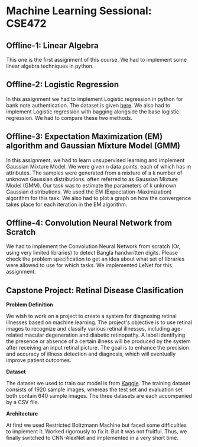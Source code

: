 # Machine Learning Sessional: CSE472

## Offline-1: Linear Algebra
This one is the first assignment of this course. We had to implement some linear algebra techniques in python.

## Offline-2: Logistic Regression
In this assignment we had to implement Logistic regression in python for bank note authentication.
The dataset is given <a href="https://archive.ics.uci.edu/dataset/267/banknote+authentication">here</a>.
We also had to implement Logistic regression with bagging alongside the base logistic regression. We had to compare
these two methods.

## Offline-3: Expectation Maximization (EM) algorithm and Gaussian Mixture Model (GMM)
In this assignment, we had to learn unsupervised learning and implement Gaussian Mixture Model.
We were given n data points, each of which has m attributes. The samples
were generated from a mixture of a k number of unknown Gaussian distributions.
often referred to as Gaussian Mixture Model (GMM). Our task was to estimate the parameters of
k unknown Gaussian distributions. We used the EM (Expectation-Maximization)
algorithm for this task. We also had to plot a graph on how the convergence takes place for
each iteration in the EM algorithm.

## Offline-4: Convolution Neural Network from Scratch
We had to implement the Convolution Neural Network from scratch (Or, using very limited libraries)
to detect Bangla handwritten digits. Please check the problem specification to get an idea about what set of libraries were allowed to
use for which tasks. We implemented LeNet for this assignment.

## Capstone Project: Retinal Disease Clasification

<b>Problem Definition</b>

We wish to work on a project to create a system for diagnosing retinal
illnesses based on machine learning. The project's objective is to use
retinal images to recognize and classify various retinal illnesses, including
age-related macular degeneration and diabetic retinopathy. A label
identifying the presence or absence of a certain illness will be produced by
the system after receiving an input retinal picture. The goal is to enhance
the precision and accuracy of illness detection and diagnosis, which will
eventually improve patient outcomes.

<b>Dataset</b>

The dataset we used to train our model is from <a href="https://www.kaggle.com/code/vexxingbanana/retinal-disease-classification/data">Kaggle</a>. The training dataset consists of 1920 sample images, whereas the test set and evaluation set both contain 640 sample images. The three datasets are each accompanied by a CSV file.

<b>Architecture</b>

At first we used Restricted Boltzmann Machine but faced some difficulties to implement it. Worked rigorously to fix it. But it was not fruitful.
Thus, we finally switched to CNN-AlexNet and implemented in a very short time.

